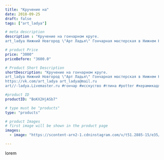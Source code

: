 ```yaml
---
title: "Кручение на"
date: 2018-09-25
draft: false
tags: ["art_ladya"]

# meta description
description : "Кручение на гончарном круге. 
art_ladya Нижний Новгород \"Арт Ладья\" Гончарная мастерская в Нижнем Новгороде. Изготовление керамики и мастер//-классы по обучен"

# product Price
price: "3000"
priceBefore: "3600.0"

# Product Short Description
shortDescription: "Кручение на гончарном круге. 
art_ladya Нижний Новгород \"Арт Ладья\" Гончарная мастерская в Нижнем Новгороде. Изготовление керамики и мастер//-классы по обучению. 
https://vk.com/art_ladya art_ladya@mail.ru 
art//-ladya.Livemaster.ru #гончар #исскуство #глина #potter #керамикадляинтерьера #керамикаручнаяработа #гончарнаямастерская #керамиканазаказ #handmade #посудаизглины #керамика #гончарнаяпосуда #эксклюзивнаякерамика #dishes #decor #ceramicar #nntoday #claygoods #фестиваль #earthenware #ceramic #design #историческаяреконструкция #нижнийновгород #ceramicart #гончарныйкруг #clay #авторскаякерамика"

#product ID
productID: "BoKX2HjASb7"

# type must be "products"
type: "products"

# product Images
# first image will be shown in the product page
images:
  - image: "https://scontent-arn2-1.cdninstagram.com/v/t51.2885-15/e35/41413549_246564832721416_5480615337990007621_n.jpg?se=7&tp=1&_nc_ht=scontent-arn2-1.cdninstagram.com&_nc_cat=104&_nc_ohc=7Koy0OkT3_EAX-oWE0n&ccb=7-4&oh=2ea314b385c921f2a2f39a1bafa4d943&oe=60863F16&_nc_sid=86f79a&ig_cache_key=MTg3NjQxNzA2ODc3ODIwMjg3NQ%3D%3D.2-ccb7-4"

---
```

lorem

